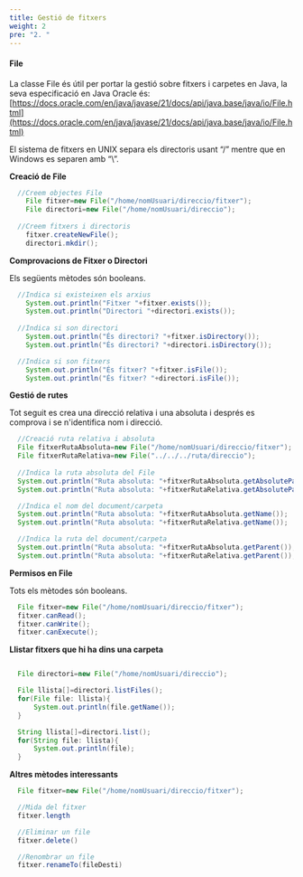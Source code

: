 ```yaml
---
title: Gestió de fitxers
weight: 2
pre: "2. "
---
```



#### File

La classe File és útil per portar la gestió sobre fitxers i carpetes en Java, la seva especificació en Java Oracle és: [https://docs.oracle.com/en/java/javase/21/docs/api/java.base/java/io/File.html](https://docs.oracle.com/en/java/javase/21/docs/api/java.base/java/io/File.html) 

El sistema de fitxers en UNIX separa els directoris usant “/” mentre que en Windows es separen amb “\”.


__Creació de File__

```java
  //Creem objectes File
    File fitxer=new File("/home/nomUsuari/direccio/fitxer");
    File directori=new File("/home/nomUsuari/direccio");
 
  //Creem fitxers i directoris
    fitxer.createNewFile();
    directori.mkdir();
```


__Comprovacions de Fitxer o Directori__

Els següents mètodes són booleans.

```java
  //Indica si existeixen els arxius
    System.out.println("Fitxer "+fitxer.exists());
    System.out.println("Directori "+directori.exists());
 
  //Indica si son directori
    System.out.println("És directori? "+fitxer.isDirectory());
    System.out.println("És directori? "+directori.isDirectory());

  //Indica si son fitxers
    System.out.println("És fitxer? "+fitxer.isFile());
    System.out.println("És fitxer? "+directori.isFile());
```

__Gestió de rutes__

Tot seguit es crea una direcció relativa i una absoluta i després es comprova i se n'identifica nom i direcció.


```java
  //Creació ruta relativa i absoluta
  File fitxerRutaAbsoluta=new File("/home/nomUsuari/direccio/fitxer");
  File fitxerRutaRelativa=new File("../../../ruta/direccio");
 
  //Indica la ruta absoluta del File
  System.out.println("Ruta absoluta: "+fitxerRutaAbsoluta.getAbsolutePath());
  System.out.println("Ruta absoluta: "+fitxerRutaRelativa.getAbsolutePath());

  //Indica el nom del document/carpeta
  System.out.println("Ruta absoluta: "+fitxerRutaAbsoluta.getName());
  System.out.println("Ruta absoluta: "+fitxerRutaRelativa.getName());

  //Indica la ruta del document/carpeta
  System.out.println("Ruta absoluta: "+fitxerRutaAbsoluta.getParent());
  System.out.println("Ruta absoluta: "+fitxerRutaRelativa.getParent());
```

__Permisos en File__

Tots els mètodes són booleans.

```java
  File fitxer=new File("/home/nomUsuari/direccio/fitxer");
  fitxer.canRead();
  fitxer.canWrite();
  fitxer.canExecute();
```

__Llistar fitxers que hi ha dins una carpeta__

```java

  File directori=new File("/home/nomUsuari/direccio");

  File llista[]=directori.listFiles();
  for(File file: llista){
      System.out.println(file.getName());
  }

  String llista[]=directori.list();
  for(String file: llista){
      System.out.println(file);
  }
```

__Altres mètodes interessants__

```java
  File fitxer=new File("/home/nomUsuari/direccio/fitxer");

  //Mida del fitxer
  fitxer.length

  //Eliminar un file
  fitxer.delete()

  //Renombrar un file
  fitxer.renameTo(fileDesti)
```
